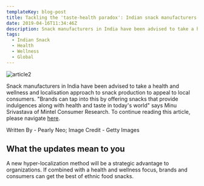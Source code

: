 ```yaml
---
templateKey: blog-post
title: Tackling the 'taste-health paradox': Indian snack manufacturers advised to focus on health, nutrition and 'Indian-ness'
date: 2019-04-16T11:34:46Z
description: Snack manufacturers in India have been advised to take a health and wellness approach to appeal to local customers
tags:
  - Indian Snack
  - Health
  - Wellness
  - Global
---
```


![article2](/img/article2.jpg)

Snack manufacturers in India have been advised to take a health and wellness and localisation approach to snack production to appeal to local consumers.  "Brands can tap into this by offering snacks that provide indulgences along with health and taste in today's world" says Minu Srivastava of Mintel Consumer Research.  To continue reading this article, please navigate [here](https://www.foodnavigator-asia.com/Article/2019/04/16/Tackling-the-taste-health-paradox-Indian-snack-manufacturers-advised-to-focus-on-health-nutrition-and-Indian-ness?utm_source=copyright&utm_medium=OnSite&utm_campaign=copyright).

Written By - Pearly Neo; Image Credit - Getty Images

## What the updates mean to you

A new hyper-localization method will be a strategic advantage to organizations.  If combined with a health and wellness focus, brands and consumers can get the best of ethnic food snacks.  
